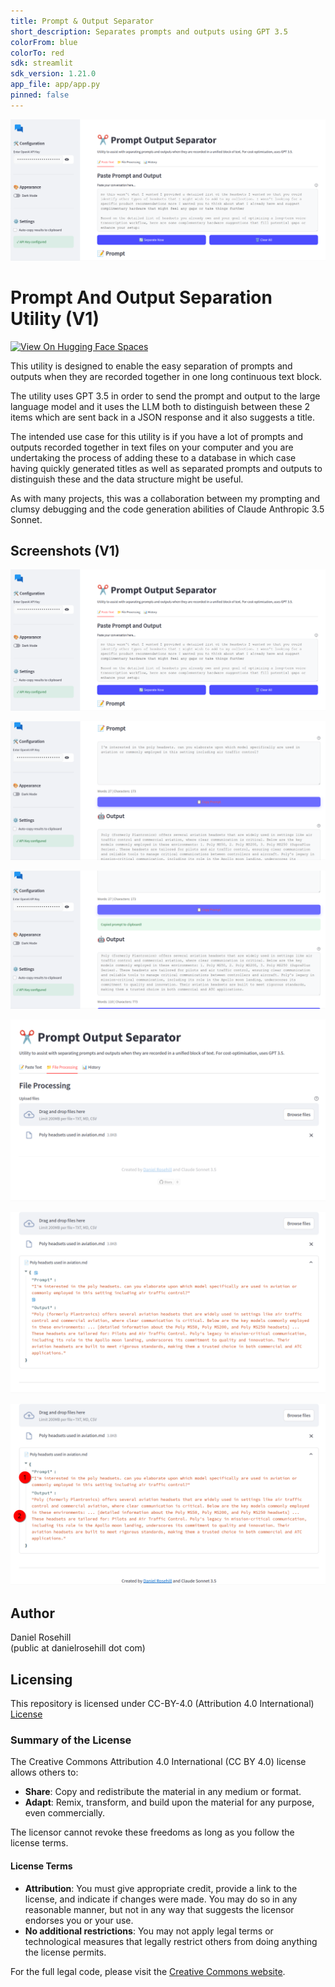 ```yaml
---
title: Prompt & Output Separator
short_description: Separates prompts and outputs using GPT 3.5
colorFrom: blue
colorTo: red
sdk: streamlit
sdk_version: 1.21.0
app_file: app/app.py
pinned: false
---
```


![alt text](screenshots/v1/1.png)

# Prompt And Output Separation Utility (V1)

[![View On Hugging Face Spaces](https://img.shields.io/badge/View%20On-Hugging%20Face%20Spaces-blue?style=flat)](https://huggingface.co/spaces/danielrosehill/Prompt-And-Output-Separator)

This utility is designed to enable the easy separation of prompts and outputs when they are recorded together in one long continuous text block. 

The utility uses GPT 3.5 in order to send the prompt and output to the large language model and it uses the LLM both to distinguish between these 2 items which are sent back in a JSON response and it also suggests a title. 

The intended use case for this utility is if you have a lot of prompts and outputs recorded together in text files on your computer and you are undertaking the process of adding these to a database in which case having quickly generated titles as well as separated prompts and outputs to distinguish these and the data structure might be useful.

As with many projects, this was a collaboration between my prompting and clumsy debugging and the code generation abilities of Claude Anthropic 3.5 Sonnet.

## Screenshots (V1)

![alt text](screenshots/v1/1.png)

![alt text](screenshots/v1/2.png)

![alt text](screenshots/v1/3.png)

![alt text](screenshots/v1/4.png)

![alt text](screenshots/v1/5.png)

![alt text](screenshots/v1/6.png)

## Author

Daniel Rosehill  
(public at danielrosehill dot com)

## Licensing

This repository is licensed under CC-BY-4.0 (Attribution 4.0 International) 
[License](https://creativecommons.org/licenses/by/4.0/)

### Summary of the License
The Creative Commons Attribution 4.0 International (CC BY 4.0) license allows others to:
- **Share**: Copy and redistribute the material in any medium or format.
- **Adapt**: Remix, transform, and build upon the material for any purpose, even commercially.

The licensor cannot revoke these freedoms as long as you follow the license terms.

#### License Terms
- **Attribution**: You must give appropriate credit, provide a link to the license, and indicate if changes were made. You may do so in any reasonable manner, but not in any way that suggests the licensor endorses you or your use.
- **No additional restrictions**: You may not apply legal terms or technological measures that legally restrict others from doing anything the license permits.

For the full legal code, please visit the [Creative Commons website](https://creativecommons.org/licenses/by/4.0/legalcode).